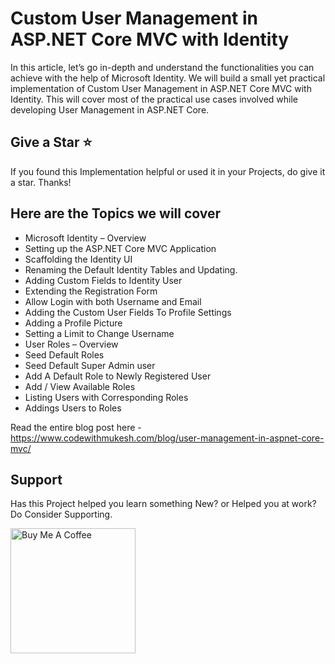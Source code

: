 # Custom User Management in ASP.NET Core MVC with Identity

In this article, let’s go in-depth and understand the functionalities you can achieve with the help of Microsoft Identity. We will build a small yet practical implementation of Custom User Management in ASP.NET Core MVC with Identity. This will cover most of the practical use cases involved while developing User Management in ASP.NET Core. 

## Give a Star ⭐️
If you found this Implementation helpful or used it in your Projects, do give it a star. Thanks!

## Here are the Topics we will cover
- Microsoft Identity – Overview
- Setting up the ASP.NET Core MVC Application
- Scaffolding the Identity UI
- Renaming the Default Identity Tables and Updating.
- Adding Custom Fields to Identity User
- Extending the Registration Form
- Allow Login with both Username and Email
- Adding the Custom User Fields To Profile Settings
- Adding a Profile Picture
- Setting a Limit to Change Username
- User Roles – Overview
- Seed Default Roles
- Seed Default Super Admin user
- Add A Default Role to Newly Registered User
- Add / View Available Roles
- Listing Users with Corresponding Roles
- Addings Users to Roles

Read the entire blog post here - https://www.codewithmukesh.com/blog/user-management-in-aspnet-core-mvc/

## Support
Has this Project helped you learn something New? or Helped you at work? Do Consider Supporting.

<a href="[https://www.buymeacoffee.com/codewithmukesh](https://www.linkedin.com/in/muhammad-tanveer-5b0a111a0/)" target="_blank"><img src="https://cdn.buymeacoffee.com/buttons/default-orange.png" alt="Buy Me A Coffee" width="200"  ></a>
